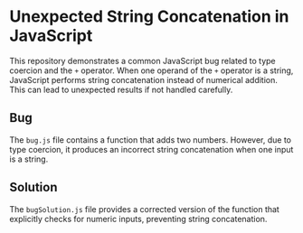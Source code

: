 # Unexpected String Concatenation in JavaScript

This repository demonstrates a common JavaScript bug related to type coercion and the `+` operator.  When one operand of the `+` operator is a string, JavaScript performs string concatenation instead of numerical addition. This can lead to unexpected results if not handled carefully.

## Bug
The `bug.js` file contains a function that adds two numbers. However, due to type coercion, it produces an incorrect string concatenation when one input is a string.

## Solution
The `bugSolution.js` file provides a corrected version of the function that explicitly checks for numeric inputs, preventing string concatenation.